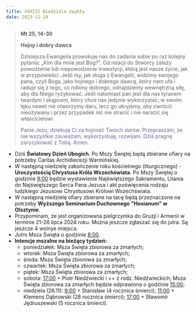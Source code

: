 ```yaml
---
title: XXXIII Niedziela zwykła
date: 2023-11-19
---
```


> **Mt 25, 14-30**
>
> **Hojny i dobry dawca**
>
> Dzisiejsza Ewangelia prowokuje nas do zadania sobie po raz kolejny pytania: „Kim dla mnie jest Bóg?”. Od relacji do Stwórcy zależy powodzenie lub niepowodzenie inwestycji, którą jest nasze życie, jak w przypowieści. Jeśli my, jak sługa z Ewangelii, widzimy swojego pana, czyli Boga, jako hojnego i dobrego dawcę, który nam ufa i raduje się z tego, co robimy dobrego, odnajdziemy wewnętrzną siłę, aby dla Niego ryzykować. Jeśli natomiast pan jest dla nas tyranem twardym i skąpcem, który chce nas jedynie wykorzystać, w swoim lęku nawet nie otworzymy daru, lecz go ukryjemy, aby zwrócić nieużywany i przez przypadek nic nie stracić i nie narazić się właścicielowi.
>
> <span style="color: #666699;">Panie Jezu, dziekuję Ci za hojność Twoich darów. Przepraszam, że nie wszystkie zauważam, wykorzystuję, rozwijam. Dziś pragnę zaryzykować z Tobą. Amen.
> &nbsp;

- Dziś **Światowy Dzień Ubogich**. Po Mszy Świętej będą zbierane ofiary na potrzeby Caritas Archidiecezji Warmińskiej.
- W następną niedzielę zakończenie roku kościelnego (liturgicznego) - **Uroczystością Chrystusa Króla Wszechświata**. Po Mszy Świętej o godzinie <u>9:00</u> będzie wystawienie Najświętszego Sakramentu, Litania do Najświętszego Serca Pana Jezusa i akt poświęcenia rodzaju ludzkiego Jezusowi Chrystusowi Królowi Wszechświata.
- W następną niedzielę ofiary zbierane na tacę będą przeznaczone na potrzeby **Wyższego Seminarium Duchownego "Hosianum" w Olsztynie**.
- Przypominam, że jest organizowana pielgrzymka do Gruzji i Armenii w terminie 21-28 lipca 2024 roku. Można jeszcze zgłaszać się do jutra. Są jeszcze 4 wolnye miejsca.
- Jutro Msza Święta o godzinie <u>8:00</u>.
- **Intencje mszalne na bieżący tydzień:**
  - poniedziałek: Msza Święta zbiorowa za zmarłych;
  - wtorek: Msza Święta zbiorowa za zmarłych;
  - środa: Msza Święta zbiorowa za zmarłych;
  - czwartek: Msza Święta zbiorowa za zmarłych;
  - piątek: Msza Święta zbiorowa za zmarłych;
  - sobota: <u>17:00</u> + Piotr Niedźwiecki i ++ z rodz. Niedźwieckich; Msza Święta zbiorowa za zmarłych będzie odprawiona o godzinie <u>15:00</u>;
  - niedziela (26.11): <u>9:00</u> + Stanisław (4 rocznica śmierci); <u>11:00</u> + Klemens Dąbrowski (28 rocznica śmierci); <u>17:00</u> + Sławomir Jędruszewski (5 rocznica śmierci).







